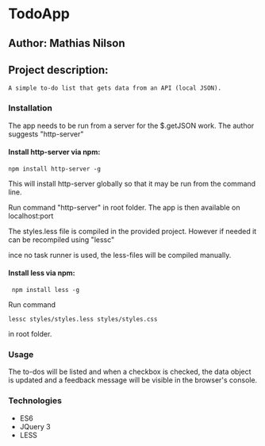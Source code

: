 # TodoApp
## Author: Mathias Nilson

## Project description:
    A simple to-do list that gets data from an API (local JSON).

### Installation
The app needs to be run from a server for the $.getJSON work.
The author suggests "http-server"
    
#### Install http-server via npm:

    npm install http-server -g
    
This will install http-server globally so that it may be run from the command line.

Run command "http-server" in root folder.
The app is then available on localhost:port

The styles.less file is compiled in the provided project. However if needed it can be recompiled using "lessc"

ince no task runner is used, the less-files will be compiled manually.

#### Install less via npm:
     
     npm install less -g

Run command 
     
    lessc styles/styles.less styles/styles.css 
    
in root folder.

### Usage
The to-dos will be listed and when a checkbox is checked, the data object is updated and a feedback message will be visible in the browser's console.


### Technologies

- ES6
- JQuery 3
- LESS
